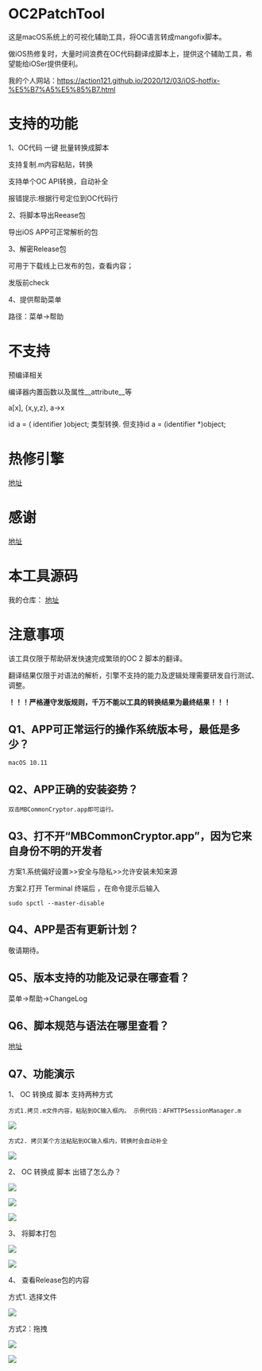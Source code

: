 # OC2PatchTool

这是macOS系统上的可视化辅助工具，将OC语言转成mangofix脚本。

做iOS热修复时，大量时间浪费在OC代码翻译成脚本上，提供这个辅助工具，希望能给iOSer提供便利。

我的个人网站：https://action121.github.io/2020/12/03/iOS-hotfix-%E5%B7%A5%E5%85%B7.html


# 支持的功能

1、OC代码 一键 批量转换成脚本

支持复制.m内容粘贴，转换

支持单个OC API转换，自动补全

报错提示:根据行号定位到OC代码行

2、将脚本导出Reease包

导出iOS APP可正常解析的包

3、解密Release包

可用于下载线上已发布的包，查看内容；

发版前check

4、提供帮助菜单

路径：菜单->帮助


# 不支持

预编译相关

编译器内置函数以及属性__attribute__等

a[x], {x,y,z}, a->x

id a = ( identifier )object; 类型转换. 但支持id a = (identifier *)object;

# 热修引擎

[地址](https://github.com/YPLiang19/Mango)

# 感谢

[地址](https://github.com/SilverFruity/oc2mango)

# 本工具源码

我的仓库：
[地址](https://github.com/action121/OC2PatchTool)

# 注意事项

该工具仅限于帮助研发快速完成繁琐的OC 2 脚本的翻译。 

翻译结果仅限于对语法的解析，引擎不支持的能力及逻辑处理需要研发自行测试、调整。 

**！！！严格遵守发版规则，千万不能以工具的转换结果为最终结果！！！**

## Q1、APP可正常运行的操作系统版本号，最低是多少？


```
macOS 10.11
```

## Q2、APP正确的安装姿势？


```
双击MBCommonCryptor.app即可运行。
```

## Q3、打不开“MBCommonCryptor.app”，因为它来自身份不明的开发者

方案1.系统偏好设置>>安全与隐私>>允许安装未知来源


方案2.打开 Terminal 终端后 ，在命令提示后输入


```
sudo spctl --master-disable
```

## Q4、APP是否有更新计划？

敬请期待。

## Q5、版本支持的功能及记录在哪查看？

菜单->帮助->ChangeLog

## Q6、脚本规范与语法在哪里查看？

[地址](https://github.com/YPLiang19/Mango)

## Q7、功能演示

1、 OC 转换成 脚本 支持两种方式



```
方式1.拷贝.m文件内容，粘贴到OC输入框内。 示例代码：AFHTTPSessionManager.m
```

![](./example/16194122591386.jpg)




```
方式2. 拷贝某个方法粘贴到OC输入框内，转换时会自动补全
```

![](./example/16194122746370.jpg)



2、 OC 转换成 脚本 出错了怎么办？



![](./example/16194122978494.jpg)


![](./example/16194123426216.jpg)

![](./example/16194123542010.jpg)




3、 将脚本打包


![](./example/16194123637671.jpg)


![](./example/16194123742507.jpg)



4、 查看Release包的内容


方式1. 选择文件

![](./example/16194123984879.jpg)



方式2：拖拽



![](./example/16194124077574.jpg)


![](./example/16194124165076.jpg)




